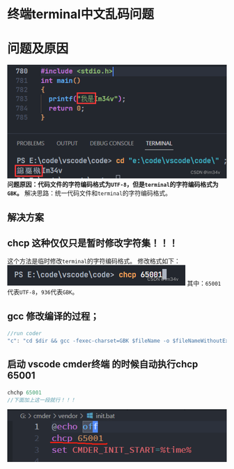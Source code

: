 # 终端terminal中文乱码问题

# 问题及原因

![在这里插入图片描述](./terminal%E7%BB%88%E7%AB%AF%E4%B8%AD%E6%96%87%E4%B9%B1%E7%A0%81%E9%97%AE%E9%A2%98.assets/5afd8e20771d4925932700b4c17158ef.png)
**问题原因：代码文件的字符编码格式为`UTF-8`，但是`terminal`的字符编码格式为`GBK`。**
解决思路：统一代码文件和`terminal`的字符编码格式。



## 解决方案

## chcp 这种仅仅只是暂时修改字符集！！！

这个方法是临时修改`terminal`的字符编码格式。
修改格式如下：
![在这里插入图片描述](./terminal%E7%BB%88%E7%AB%AF%E4%B8%AD%E6%96%87%E4%B9%B1%E7%A0%81%E9%97%AE%E9%A2%98.assets/082a32f83a89479ea7de7c7f3397e7ab.png)
其中：`65001`代表`UTF-8`，`936`代表`GBK`。



## gcc 修改编译的过程；



```c
//run coder
"c": "cd $dir && gcc -fexec-charset=GBK $fileName -o $fileNameWithoutExt && $dir$fileNameWithoutExt",
```



## 启动 vscode cmder终端 的时候自动执行chcp 65001

````c
chchp 65001
//下面加上这一段就行！！！
````

![image-20231029153130349](./terminal%E7%BB%88%E7%AB%AF%E4%B8%AD%E6%96%87%E4%B9%B1%E7%A0%81%E9%97%AE%E9%A2%98.assets/image-20231029153130349.png)
